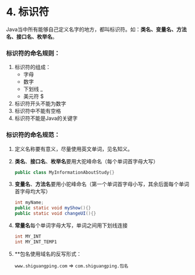 # 4. 标识符

Java当中所有能够自己定义名字的地方，都叫标识符。如：**类名、变量名、方法名、接口名、枚举名**。

### 标识符的命名规则：

1. 标识符的组成：
   - 字母
   - 数字
   - 下划线 _
   - 美元符 $
2. 标识符开头不能为数字
3. 标识符中不能有空格
4. 标识符不能是Java的关键字



### 标识符的命名规范：

1. 定义名称要有意义，尽量使用英文单词，见名知义。

2. **类名**、**接口名**、**枚举名**要用大驼峰命名（每个单词首字母大写）

   ```java
   public class MyInformationAboutStudy{}
   ```

3. **变量名**、**方法名**要用小驼峰命名（第一个单词首字母小写，其余后面每个单词首字母均大写）

   ```java
   int myName;
   public static void myShow(){}
   public static void changeUI(){}
   ```

4. **常量名**每个单词字母大写，单词之间用下划线连接

   ```java
   int MY_INT
   int MY_INT_TEMP1
   ```

5. **包名使用域名的反写形式：

   `www.shiguangping.com` => `com.shiguangping.包名`


